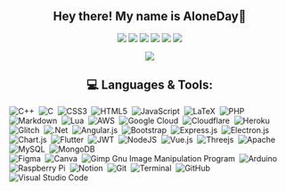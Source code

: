 <h2 align=center>Hey there! My name is AloneDay👋</h2>

<p align="center">
  <a href="https://code.visualstudio.com/"><img src="https://img.shields.io/badge/Editor-VSCode-blue?style=flat-square&logo=visual-studio-code&logoColor=blue"/></a>
  <a href="https://github.com/AloneDay-91?tab=repositories"><img src="https://badges.pufler.dev/repos/AloneDay-91"/></a>
  <a href="https://svgshare.com/i/ZhY.svg"><img src="https://svgshare.com/i/ZhY.svg"/></a>
  <a href="https://svgshare.com/i/Zhy.svg"><img src="https://svgshare.com/i/Zhy.svg"/></a>
  <a href="https://aloneday-91.github.io/index/"><img src="https://img.shields.io/website-up-down-green-red/http/shields.io.svg"/></a>
  <a href="https://github.com/AloneDay-91?tab=followers"><img src="https://img.shields.io/github/followers/AloneDay-91.svg?style=social&label=Follow&maxAge=2592000"/></a>
</p>
<p align="center">
  <img align="center" src="https://discord.c99.nl/widget/theme-1/254267330689761281.png"/>
</p>

</div>
<h2 align=center>💻 Languages & Tools:</h2>

![C++](https://img.shields.io/badge/c++-%2300599C.svg?style=flat-square&logo=c%2B%2B&logoColor=white)&nbsp;
![C](https://img.shields.io/badge/c-%2300599C.svg?style=flat-square&logo=c&logoColor=white)&nbsp; 
![CSS3](https://img.shields.io/badge/css3-%231572B6.svg?style=flat-square&logo=css3&logoColor=white)&nbsp; 
![HTML5](https://img.shields.io/badge/html5-%23E34F26.svg?style=flat-square&logo=html5&logoColor=white)&nbsp; 
![JavaScript](https://img.shields.io/badge/javascript-%23323330.svg?style=flat-square&logo=javascript&logoColor=%23F7DF1E)&nbsp; 
![LaTeX](https://img.shields.io/badge/latex-%23008080.svg?style=flat-square&logo=latex&logoColor=white)&nbsp; 
![PHP](https://img.shields.io/badge/php-%23777BB4.svg?style=flat-square&logo=php&logoColor=white)&nbsp; 
![Markdown](https://img.shields.io/badge/markdown-%23000000.svg?style=flat-square&logo=markdown&logoColor=white)&nbsp; 
![Lua](https://img.shields.io/badge/lua-%232C2D72.svg?style=flat-square&logo=lua&logoColor=white)&nbsp; 
![AWS](https://img.shields.io/badge/AWS-%23FF9900.svg?style=flat-square&logo=amazon-aws&logoColor=white)&nbsp; 
![Google Cloud](https://img.shields.io/badge/Google%20Cloud-%234285F4.svg?style=flat-square&logo=google-cloud&logoColor=white)&nbsp; 
![Cloudflare](https://img.shields.io/badge/Cloudflare-F38020?style=flat-square&logo=Cloudflare&logoColor=white)&nbsp; 
![Heroku](https://img.shields.io/badge/heroku-%23430098.svg?style=flat-square&logo=heroku&logoColor=white)&nbsp; 
![Glitch](https://img.shields.io/badge/glitch-%233333FF.svg?style=flat-square&logo=glitch&logoColor=white)&nbsp; 
![.Net](https://img.shields.io/badge/.NET-5C2D91?style=flat-square&logo=.net&logoColor=white)&nbsp; 
![Angular.js](https://img.shields.io/badge/angular.js-%23E23237.svg?style=flat-square&logo=angularjs&logoColor=white)&nbsp; 
![Bootstrap](https://img.shields.io/badge/bootstrap-%23563D7C.svg?style=flat-square&logo=bootstrap&logoColor=white)&nbsp; 
![Express.js](https://img.shields.io/badge/express.js-%23404d59.svg?style=flat-square&logo=express&logoColor=%2361DAFB)&nbsp; 
![Electron.js](https://img.shields.io/badge/Electron-191970?style=flat-square&logo=Electron&logoColor=white)&nbsp; 
![Chart.js](https://img.shields.io/badge/chart.js-F5788D.svg?style=flat-square&logo=chart.js&logoColor=white)&nbsp;
![Flutter](https://img.shields.io/badge/Flutter-%2302569B.svg?style=flat-square&logo=Flutter&logoColor=white)&nbsp; 
![JWT](https://img.shields.io/badge/JWT-black?style=flat-square&logo=JSON%20web%20tokens)&nbsp; 
![NodeJS](https://img.shields.io/badge/node.js-6DA55F?style=flat-square&logo=node.js&logoColor=white)&nbsp; 
![Vue.js](https://img.shields.io/badge/vuejs-%2335495e.svg?style=flat-square&logo=vuedotjs&logoColor=%234FC08D)&nbsp; 
![Threejs](https://img.shields.io/badge/threejs-black?style=flat-square&logo=three.js&logoColor=white)&nbsp; 
![Apache](https://img.shields.io/badge/apache-%23D42029.svg?style=flat-square&logo=apache&logoColor=white)&nbsp; 
![MySQL](https://img.shields.io/badge/mysql-%2300f.svg?style=flat-square&logo=mysql&logoColor=white)&nbsp; 
![MongoDB](https://img.shields.io/badge/MongoDB-%234ea94b.svg?style=flat-square&logo=mongodb&logoColor=white)&nbsp; 	
![Figma](https://img.shields.io/badge/figma-%23F24E1E.svg?style=flat-square&logo=figma&logoColor=white)&nbsp; 
![Canva](https://img.shields.io/badge/Canva-%2300C4CC.svg?style=flat-square&logo=Canva&logoColor=white)&nbsp; 
![Gimp Gnu Image Manipulation Program](https://img.shields.io/badge/Gimp-657D8B?style=flat-square&logo=gimp&logoColor=FFFFFF)&nbsp; 
![Arduino](https://img.shields.io/badge/-Arduino-00979D?style=flat-square&logo=Arduino&logoColor=white)&nbsp; 
![Raspberry Pi](https://img.shields.io/badge/-RaspberryPi-C51A4A?style=flat-square&logo=Raspberry-Pi)&nbsp; 
![Notion](https://img.shields.io/badge/Notion-%23000000.svg?style=flat-square&logo=notion&logoColor=white)&nbsp;
![Git](https://img.shields.io/badge/-Git-05122A?style=flat&logo=git)&nbsp;
![Terminal](https://img.shields.io/badge/-Terminal-05122A?style=flat&logo=terminal)&nbsp;
![GitHub](https://img.shields.io/badge/-GitHub-05122A?style=flat&logo=github)&nbsp;
![Visual Studio Code](https://img.shields.io/badge/-Visual%20Studio%20Code-05122A?style=flat&logo=visual-studio-code&logoColor=007ACC)
&nbsp;

[webdevplaylist]:
[jsplaylist]:
[cssplaylist]: 
[reactplaylist]:
